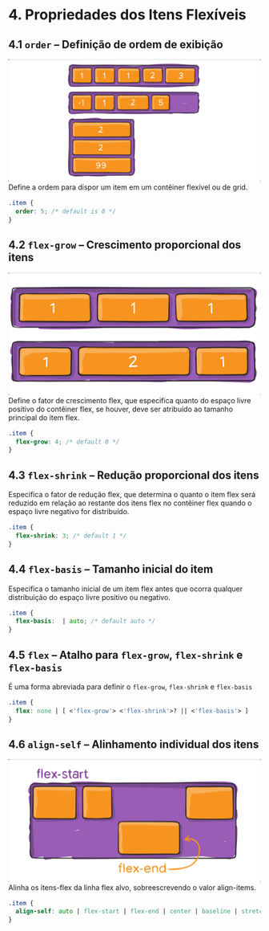 # **4. Propriedades dos Itens Flexíveis**

## **4.1 `order`** – Definição de ordem de exibição
![<Representação do order>](<../imgs/order-img.png>)
Define a ordem para dispor um item em um contêiner flexível ou de grid.
```css
.item {
  order: 5; /* default is 0 */
}
```

## **4.2 `flex-grow`** – Crescimento proporcional dos itens
![<Representação do flex-grow>](<../imgs/flex-grow-img.png>)
Define o fator de crescimento flex, que especifica quanto do espaço livre positivo do contêiner flex, se houver, deve ser atribuído ao tamanho principal do item flex.

```css
.item {
  flex-grow: 4; /* default 0 */
}
```

## **4.3 `flex-shrink`** – Redução proporcional dos itens
Especifica o fator de redução flex, que determina o quanto o item flex será reduzido em relação ao restante dos itens flex no contêiner flex quando o espaço livre negativo for distribuído.

```css
.item {
  flex-shrink: 3; /* default 1 */
}
```

## **4.4 `flex-basis`** – Tamanho inicial do item
Especifica o tamanho inicial de um item flex antes que ocorra qualquer distribuição do espaço livre positivo ou negativo.

```css
.item {
  flex-basis:  | auto; /* default auto */
}
```

## **4.5 `flex`** – Atalho para `flex-grow`, `flex-shrink` e `flex-basis`
É uma forma abreviada para definir o `flex-grow`, `flex-shrink` e `flex-basis`

```css
.item {
  flex: none | [ <'flex-grow'> <'flex-shrink'>? || <'flex-basis'> ]
}
```

## **4.6 `align-self`** – Alinhamento individual dos itens
![<Representação do align-self>](<../imgs/align-self-img.png>)
Alinha os itens-flex da linha flex alvo, sobreescrevendo o valor align-items.

```css
.item {
  align-self: auto | flex-start | flex-end | center | baseline | stretch;
}
```